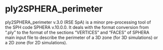 # ply2SPHERA_perimeter
ply2SPHERA_perimeter v.3.0 (RSE SpA) is a minor pre-processing tool of the SPH code SPHERA v.10.0.0. It deals with the format conversion from “.ply” to the format of the sections “VERTICES” and “FACES” of SPHERA main input file to describe the perimeter of a 3D zone (for 3D simulations) or a 2D zone (for 2D simulations).
